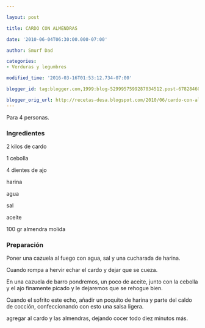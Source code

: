 ```yaml
---

layout: post

title: CARDO CON ALMENDRAS

date: '2010-06-04T06:30:00.000-07:00'

author: Smurf Dad

categories:
- Verduras y legumbres

modified_time: '2016-03-16T01:53:12.734-07:00'

blogger_id: tag:blogger.com,1999:blog-5299957599287034512.post-6782846067244694888

blogger_orig_url: http://recetas-desa.blogspot.com/2010/06/cardo-con-almendras.html
---
```


Para 4 personas.

<h3>Ingredientes</h3>

2 kilos de cardo

1 cebolla

4 dientes de ajo

harina

agua

sal

aceite

100 gr almendra molida

<h3>Preparación</h3>

Poner una cazuela al fuego con agua, sal y una cucharada de harina.

Cuando rompa a hervir echar el cardo y dejar que se cueza.

En una cazuela de barro pondremos, un poco de aceite, junto con la cebolla y el ajo finamente picado y le dejaremos que se rehogue bien.

Cuando el sofrito este echo, añadir un poquito de harina y parte del caldo de cocción, confeccionando con esto una salsa ligera.

agregar al cardo y las almendras, dejando cocer todo diez minutos más.

